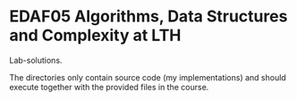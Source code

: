 # EDAF05 Algorithms, Data Structures and Complexity at LTH

Lab-solutions.

The directories only contain source code (my implementations) and should execute together with the provided files in the course.
